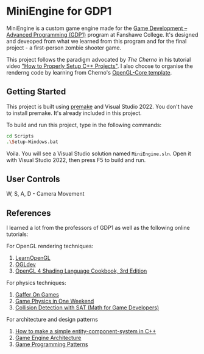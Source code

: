 # MiniEngine for GDP1

MiniEngine is a custom game engine made for the [Game Development – Advanced Programming (GDP1)](https://www.fanshawec.ca/programs/gdp1-game-development-advanced-programming/next) program at Fanshawe College. It's designed and deveoped from what we learned from this program and for the final project - a first-person zombie shooter game.

This project follows the paradigm advocated by _The Cherno_ in his tutorial video ["How to Properly Setup C++ Projects"](https://www.youtube.com/watch?v=5glH8dGoeCA). I also choose to organise the renderng code by learning from Cherno's [OpenGL-Core template](https://github.com/TheCherno/OpenGL).

## Getting Started
This project is built using [premake](https://premake.github.io/) and Visual Studio 2022. You don't have to install premake. It's already included in this project.

To build and run this project, type in the following commands:
```bash
cd Scripts
.\Setup-Windows.bat
```
Voila. You will see a Visual Studio solution named `MiniEngine.sln`. Open it with Visual Studio 2022, then press F5 to build and run.

## User Controls
W, S, A, D - Camera Movement

## References
I learned a lot from the professors of GDP1 as well as the following online tutorials:

For OpenGL rendering techniques:

1. [LearnOpenGL](https://learnopengl.com/)
2. [OGLdev](https://ogldev.org/)
3. [OpenGL 4 Shading Language Cookbook, 3rd Edition](https://github.com/PacktPublishing/OpenGL-4-Shading-Language-Cookbook-Third-Edition)

For physics techniques:
1. [Gaffer On Games](https://gafferongames.com/categories/game-physics/)
2. [Game Physics in One Weekend](https://gamephysicsweekend.github.io/)
3. [Collision Detection with SAT (Math for Game Developers)](https://www.youtube.com/watch?v=-EsWKT7Doww)

For architecture and design patterns
1. [How to make a simple entity-component-system in C++](https://www.david-colson.com/2020/02/09/making-a-simple-ecs.html)
2. [Game Engine Architecture](https://www.gameenginebook.com/)
3. [Game Programming Patterns](https://gameprogrammingpatterns.com/)